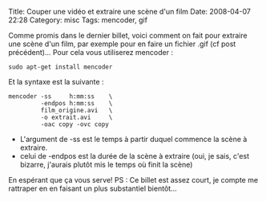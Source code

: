 Title: Couper une vidéo et extraire une scène d'un film
Date: 2008-04-07 22:28
Category: misc
Tags: mencoder, gif

Comme promis dans le dernier billet, voici comment on fait pour
extraire une scène d'un film, par exemple pour en faire un fichier
.gif (cf post précédent)... Pour cela vous utiliserez mencoder :

    sudo apt-get install mencoder

Et la syntaxe est la suivante :

    mencoder -ss     h:mm:ss    \
             -endpos h:mm:ss    \
             film_origine.avi   \
             -o extrait.avi     \
             -oac copy -ovc copy

- L'argument de -ss est le temps à partir duquel commence la
  scène à extraire.
- celui de -endpos est la durée de la scène à extraire (oui, je
  sais, c'est bizarre, j'aurais plutôt mis le temps où finit la
  scène)

En espérant que ça vous serve! PS : Ce billet est assez court, je
compte me rattraper en en faisant un plus substantiel bientôt...



